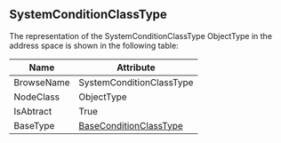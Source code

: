 <!-- objecttype -->
## SystemConditionClassType
  
The representation of the SystemConditionClassType ObjectType in the address space is shown in the following table:  

|Name|Attribute|
|---|---|
|BrowseName|SystemConditionClassType|
|NodeClass|ObjectType|
|IsAbtract|True|
|BaseType|[BaseConditionClassType](../../../Part9/ObjectTypes/BaseConditionClassType/readme.md)|

